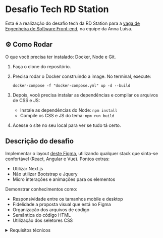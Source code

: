 # Desafio Tech RD Station

Esta é a realização do desafio tech da RD Station para a [vaga de Engenheira de Software Front-end](https://boards.greenhouse.io/rdstation/jobs/6684614002), na equipe da Anna Luisa.


## ⚙️ Como Rodar

O que você precisa ter instalado: Docker, Node e Git.

1. Faça o clone do repositório.
2. Precisa rodar o Docker construindo a image. No terminal, execute:

    `docker-compose -f "docker-compose.yml" up -d --build`

3. Depois, você precisa instalar as dependências e compilar os arquivos de CSS e JS:
    - Instale as dependências do Node: `npm install`
    - Compile os CSS e JS do tema: `npm run build`
4. Acesse o site no seu local para ver se tudo tá certo.

## Descrição do desafio

Implementar o layout [deste Figma](https://www.figma.com/file/heOszg42LP1K070IiLXiLV/Teste---Vaga?type=design&node-id=3-21&t=w3TJst8xPAs2ry9h-0), utilizando qualquer stack que sinta-se confortável (React, Angular e Vue). Pontos extras:
  - Utilizar Next.js
  - Não utilizar Bootstrap e Jquery
  - Micro interações e animações para os elementos

Demonstrar conhecimentos como:

- Responsividade entre os tamanhos mobile e desktop
- Fidelidade a proposta visual que está no Figma
- Organização dos arquivos de código
- Semântica do código HTML
- Utilização dos seletores CSS



<details>
  <summary>Requisitos técnicos</summary>
  
  
### Responsividade:
Sua página deve ser responsiva, ou seja, adaptar-se aos diversos tamanhos de tela. No Figma estão as representações das telas com largura de 360px (mobile) e 1440px (desktop).
Dica: Atente-se a largura máxima dos containers nestes tamanhos e comoeles se comportam em tamanhos maiores e menores.

### Formulário:
- Todos os campos são obrigatórios
- No campo de email o valor inserido deve ser válido
- O campo de telefone deve conter a máscara (99) 9999[9]-9999, com o dígito entre os colchetes sendo opcional, cobrindo assim números de telefones fixos e celulares nacionais com ou sem o primeiro dígito 9.
- O campo cargo será do tipo select, e conterá as seguintes opções:
  - "Sócio(a) / CEO / Proprietário(a)",
  - "Diretor(a) de Vendas",
  - "Diretor(a) de Marketing",
  - "Diretor(a) Outras Áreas",
  - "Gerente de Marketing",
  - "Gerente de Vendas",
  - "Coordenador(a)/Supervisor(a) de Marketing",
  - "Coordenador(a)/Supervisor(a) de Vendas",
  - "Analista/Assistente de Marketing",
  - "Analista/Assistente de Vendas",
  - "Vendedor(a) / Executivo(a) de Contas",
  - "Estudante",
  - "Outros Cargos"
- Os campos de senha e confirmação de senha devem conter:
  - Mínimo 6 caracteres
  - Máximo 10 caracteres
  - Uma letra maiúscula
  - Uma letra minúscula
  - Um número
  - Ser iguais
  - Ainda no campo de senha e confirmação de senha, deverá existir a opção de ver o que está sendo escrito clicando no ícone do “olho”. Por padrão, os valores nestes campos devem vir como ocultos.
- O campo de site de ser preenchido com um endereço de URL válido
- O formulário deve enviar os valores através do método POST para https://rdstation-signup-psel.herokuapp.com.
(Atenção: este endpoint sempre retornará o status code 200 para qualquer valor
enviado por POST)
- O formulário deve exibir um feedback "Obrigado!, entraremos em contato", dentro do elemento wrapper do form (remova os elementos internos como inputs e selects) para exibir a mensagem.

Link termos de uso: https://legal.rdstation.com/pt-BR/rdstation-services-agreement/
Link política de privacidade: https://legal.rdstation.com/pt/privacy-policy/

### Play do vídeo:
Ao clicar no play do vídeo, deve ser aberto um modal com o vídeo em autoplay: https://www.youtube.com/watch?v=lGCesaaLi4s

### Redes sociais:
Os links das redes sociais devem abrir em nova aba, e são eles:
- Twitter - https://twitter.com/rd_station
- Facebook - https://www.facebook.com/ResultadosDigitais/
- Linkedin - https://www.linkedin.com/company/resultadosdigitais
- Instagram - https://www.instagram.com/resdigitais/
- Youtube - https://www.youtube.com/channel/UC5lPKvmw6-DFya_qreisENQ

### Botões "Criar Conta Gratuita":
Os botões devem enviar para https://app.rdstation.com.br/signup em uma aba nova.
</details>